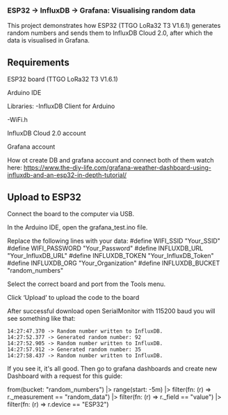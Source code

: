 
### ESP32 → InfluxDB → Grafana: Visualising random data ###

This project demonstrates how ESP32 (TTGO LoRa32 T3 V1.6.1) generates random numbers and sends them to InfluxDB Cloud 2.0, after which the data is visualised in Grafana.

## Requirements

ESP32 board (TTGO LoRa32 T3 V1.6.1)

Arduino IDE

Libraries:
 -InfluxDB Client for Arduino

 -WiFi.h

InfluxDB Cloud 2.0 account

Grafana account

How ot create DB and grafana account and connect both of them watch here: https://www.the-diy-life.com/grafana-weather-dashboard-using-influxdb-and-an-esp32-in-depth-tutorial/

## Upload to ESP32

Connect the board to the computer via USB.

In the Arduino IDE, open the grafana_test.ino file.

Replace the following lines with your data:
    #define WIFI_SSID "Your_SSID"
    #define WIFI_PASSWORD "Your_Password"
    #define INFLUXDB_URL "Your_InfluxDB_URL"
    #define INFLUXDB_TOKEN "Your_InfluxDB_Token"
    #define INFLUXDB_ORG "Your_Organization"
    #define INFLUXDB_BUCKET "random_numbers"

Select the correct board and port from the Tools menu.

Click ‘Upload’ to upload the code to the board

After successful download open SerialMonitor with 115200 baud you will see something like that:
    
    14:27:47.370 -> Random number written to InfluxDB.
    14:27:52.377 -> Generated random number: 92
    14:27:52.905 -> Random number written to InfluxDB.
    14:27:57.912 -> Generated random number: 35
    14:27:58.437 -> Random number written to InfluxDB.

If you see it, it's all good. Then go to grafana dashboards and create new Dashboard with a request for this guide:

from(bucket: "random_numbers")
  |> range(start: -5m)
  |> filter(fn: (r) => r._measurement == "random_data")
  |> filter(fn: (r) => r._field == "value")
  |> filter(fn: (r) => r.device == "ESP32")

